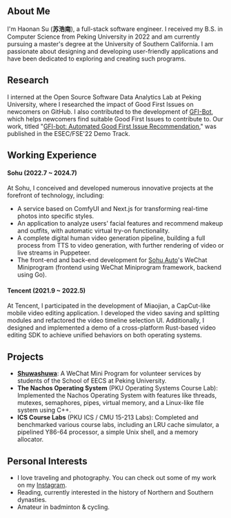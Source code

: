 ## About Me

I'm Haonan Su (**苏浩南**), a full-stack software engineer. I received my B.S. in Computer Science from Peking University in 2022 and am currently pursuing a master's degree at the University of Southern California. I am passionate about designing and developing user-friendly applications and have been dedicated to exploring and creating such programs.

## Research

I interned at the Open Source Software Data Analytics Lab at Peking University, where I researched the impact of Good First Issues on newcomers on GitHub. I also contributed to the development of [GFI-Bot](https://gfibot.io), which helps newcomers find suitable Good First Issues to contribute to. Our work, titled "[GFI-bot: Automated Good First Issue Recommendation](https://doi.org/10.1145/3540250.3558922)," was published in the ESEC/FSE'22 Demo Track.

## Working Experience

#### Sohu (2022.7 ~ 2024.7)

At Sohu, I conceived and developed numerous innovative projects at the forefront of technology, including:

- A service based on ComfyUI and Next.js for transforming real-time photos into specific styles.
- An application to analyze users' facial features and recommend makeup and outfits, with automatic virtual try-on functionality.
- A complete digital human video generation pipeline, building a full process from TTS to video generation, with further rendering of video or live streams in Puppeteer.
- The front-end and back-end development for [Sohu Auto](https://auto.sohu.com)'s WeChat Miniprogram (frontend using WeChat Miniprogram framework, backend using Go).

#### Tencent (2021.9 ~ 2022.5)

At Tencent, I participated in the development of Miaojian, a CapCut-like mobile video editing application. I developed the video saving and splitting modules and refactored the video timeline selection UI. Additionally, I designed and implemented a demo of a cross-platform Rust-based video editing SDK to achieve unified behaviors on both operating systems.

## Projects

- [**Shuwashuwa**](https://github.com/team-combinatorics/shuwashuwa-wxapp): A WeChat Mini Program for volunteer services by students of the School of EECS at Peking University.
- **The Nachos Operating System** (PKU Operating Systems Course Lab): Implemented the Nachos Operating System with features like threads, mutexes, semaphores, pipes, virtual memory, and a Linux-like file system using C++.
- **ICS Course Labs** (PKU ICS / CMU 15-213 Labs): Completed and benchmarked various course labs, including an LRU cache simulator, a pipelined Y86-64 processor, a simple Unix shell, and a memory allocator.

## Personal Interests

- I love traveling and photography. You can check out some of my work on my [Instagram](https://www.instagram.com/kevinsu99/).
- Reading, currently interested in the history of Northern and Southern dynasties.
- Amateur in badminton & cycling.
